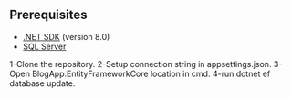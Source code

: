 ## Prerequisites

- [.NET SDK](https://dotnet.microsoft.com/download) (version 8.0)
- [SQL Server](https://www.microsoft.com/en-us/sql-server/sql-server-downloads)

1-Clone the repository.
2-Setup connection string in appsettings.json.
3-Open BlogApp.EntityFrameworkCore location in cmd.
4-run dotnet ef database update.
